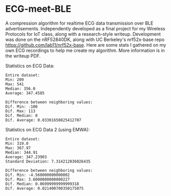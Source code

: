 # ECG-meet-BLE
A compression algorithm for realtime ECG data transmission over BLE advertisements. Independently developed as a final project for my Wireless Protocols for IoT class, along with a research-style writeup. Development was done on the nRF52840DK, along with UC Berkeley's nrf52x-base repo https://github.com/lab11/nrf52x-base.
Here are some stats I gathered on my own ECG recordings to help me create my algorithm. More information is in the writeup PDF.

Statistics on ECG Data:
    
    Entire dataset:
    Min: 209
    Max: 541
    Median: 356.0
    Average: 347.4585

    Difference between neighboring values:
    Dif. Min: -108
    Dif. Max: 113
    Dif. Median: 0
    Dif. Average: 0.03301650825412707

Statistics on ECG Data 2 (using EMWA):

    Entire dataset:
    Min: 319.0
    Max: 367.97
    Median: 344.91
    Average: 347.23903
    Standard Deviation: 7.314212036026435

    Difference between neighboring values:
    Dif. Min: -4.560000000000002
    Dif. Max: 3.6000000000000227
    Dif. Median: 0.06999999999999318
    Dif. Average: 0.021400700350175075
